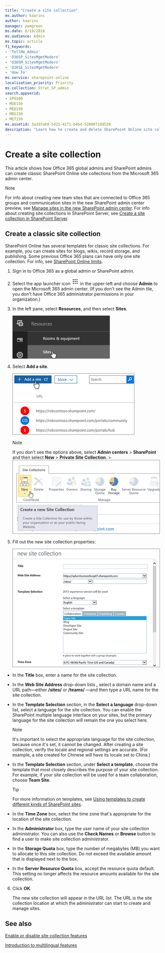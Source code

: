 ```yaml
---
title: "Create a site collection"
ms.author: kaarins
author: kaarins
manager: pamgreen
ms.date: 6/19/2018
ms.audience: Admin
ms.topic: article
f1_keywords:
- 'TellMe_Admin'
- 'O365P_SitesMgmtModern'
- 'O365M_SitesMgmtModern'
- 'O365E_SitesMgmtModern'
- 'How To'
ms.service: sharepoint-online
localization_priority: Priority
ms.collection: Strat_SP_admin
search.appverid:
- SPO160
- MOE150
- MED150
- MBS150
- MET150
ms.assetid: 3a3d7ab9-5d21-41f1-b4bd-5200071dd539
description: "Learn how to create and delete SharePoint Online site collections in the SharePoint admin center."
---
```


# Create a site collection

This article shows how Office 365 global admins and SharePoint admins can create classic SharePoint Online site collections from the Microsoft 365 admin center.
  
> [!NOTE]
> For info about creating new team sites that are connected to Office 365 groups and communication sites in the new SharePoint admin center preview, see [Manage sites in the new SharePoint admin center](manage-sites-in-new-admin-center.md). For info about creating site collections in SharePoint Server, see [Create a site collection in SharePoint Server](/SharePoint/sites/create-a-site-collection).

  
## Create a classic site collection
<a name="__toc323551189_1"> </a>

SharePoint Online has several templates for classic site collections. For example, you can create sites for blogs, wikis, record storage, and publishing. Some previous Office 365 plans can have only one site collection. For info, see [SharePoint Online limits](/office365/servicedescriptions/sharepoint-online-service-description/sharepoint-online-limits?redirectSourcePath=%252farticle%252f8f34ff47-b749-408b-abc0-b605e1f6d498).
  
1. Sign in to Office 365 as a global admin or SharePoint admin.
    
2. Select the app launcher icon ![The app launcher icon in Office 365](media/e5aee650-c566-4100-aaad-4cc2355d909f.png) in the upper-left and choose **Admin** to open the Microsoft 365 admin center. (If you don't see the Admin tile, you don't have Office 365 administrator permissions in your organization.) 
    
3. In the left pane, select **Resources**, and then select **Sites**.
    
    ![Office 365 admin sites](media/d7757cbe-6531-492f-8547-e055b71d0abf.png)
  
4. Select **Add a site**.
    
    ![Microsoft 365 admin center create site collection](media/3026fd12-9d34-4948-a149-fcc8de7b7d83.png)
  
    > [!NOTE]
    > If you don't see the options above, select **Admin centers** \> **SharePoint** and then select **New** \> **Private Site Collection**. > ![Site Collection page with New selected](media/cf178205-b5bb-4152-a4c8-87d3099fc6ca.PNG)
  
5. Fill out the new site collection properties:
    
    ![New Site Collection dialog box (top half)](media/1f30a4a6-27b7-42cd-97b0-bcef2e515902.PNG)
  
  - In the **Title** box, enter a name for the site collection. 
    
  - In the **Web Site Address** drop-down lists **,** select a domain name and a URL path—either **/sites/** or **/teams/** —and then type a URL name for the site collection. 
    
  - In the **Template Selection** section, in the **Select a language** drop-down list, select a language for the site collection. You can enable the SharePoint multiple language interface on your sites, but the primary language for the site collection will remain the one you select here. 
    
    > [!NOTE]
    > It's important to select the appropriate language for the site collection, because once it's set, it cannot be changed. After creating a site collection, verify the locale and regional settings are accurate. (For example, a site created for Chinese will have its locale set to China.) 
  
  - In the **Template Selection** section, under **Select a template**, choose the template that most closely describes the purpose of your site collection. For example, if your site collection will be used for a team collaboration, choose **Team Site**.
    
    > [!TIP]
    > For more information on templates, see [Using templates to create different kinds of SharePoint sites](https://support.office.com/article/449eccec-ff99-4cf3-b62e-dcfee37e8da4). 
  
  - In the **Time Zone** box, select the time zone that's appropriate for the location of the site collection. 
    
  - In the **Administrator** box, type the user name of your site collection administrator. You can also use the **Check Names** or **Browse** button to find a user to make site collection administrator. 
    
  - In the **Storage Quota** box, type the number of megabytes (MB) you want to allocate to this site collection. Do not exceed the available amount that is displayed next to the box. 
    
  - In the **Server Resource Quota** box, accept the resource quota default. This setting no longer affects the resource amounts available for the site collection. 
    
6. Click **OK**.
    
    The new site collection will appear in the URL list. The URL is the site collection location at which the administrator can start to create and manage sites.
    
## See also
<a name="__toc323551189_1"> </a>

[Enable or disable site collection features](https://support.office.com/article/A2F2A5C2-093D-4897-8B7F-37F86D83DF04)
  
[Introduction to multilingual features](https://support.office.com/article/53411469-53e3-4570-95e2-3651f166174f)

